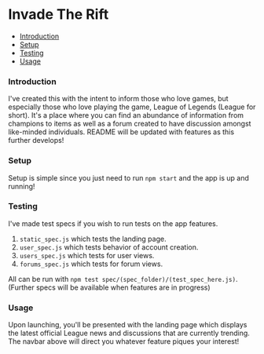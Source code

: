 # Invade The Rift

* [Introduction](#introduction)
* [Setup](#setup)
* [Testing](#testing)
* [Usage](#usage)

### Introduction
I've created this with the intent to inform those who love games, but especially those who love playing the game, League of Legends (League for short). It's a place where you can find an abundance of information from champions to items as well as a forum created to have discussion amongst like-minded individuals. README will be updated with features as this further develops!

### Setup
Setup is simple since you just need to run `npm start` and the app is up and running!

### Testing
I've made test specs if you wish to run tests on the app features.  
1. `static_spec.js` which tests the landing page.
2. `user_spec.js` which tests behavior of account creation.
3. `users_spec.js` which tests for user views.
4. `forums_spec.js` which tests for forum views.  

All can be run with `npm test spec/(spec_folder)/(test_spec_here.js)`.
(Further specs will be available when features are in progress)

### Usage
Upon launching, you'll be presented with the landing page which displays the latest official League news and discussions that are currently trending. The navbar above will direct you whatever feature piques your interest!
